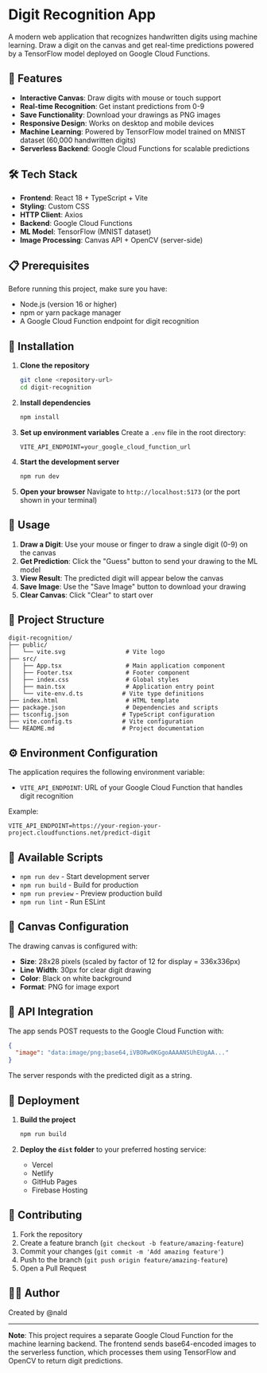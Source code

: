 # Digit Recognition App

A modern web application that recognizes handwritten digits using machine learning. Draw a digit on the canvas and get real-time predictions powered by a TensorFlow model deployed on Google Cloud Functions.

## 🚀 Features

- **Interactive Canvas**: Draw digits with mouse or touch support
- **Real-time Recognition**: Get instant predictions from 0-9
- **Save Functionality**: Download your drawings as PNG images
- **Responsive Design**: Works on desktop and mobile devices
- **Machine Learning**: Powered by TensorFlow model trained on MNIST dataset (60,000 handwritten digits)
- **Serverless Backend**: Google Cloud Functions for scalable predictions

## 🛠️ Tech Stack

- **Frontend**: React 18 + TypeScript + Vite
- **Styling**: Custom CSS
- **HTTP Client**: Axios
- **Backend**: Google Cloud Functions
- **ML Model**: TensorFlow (MNIST dataset)
- **Image Processing**: Canvas API + OpenCV (server-side)

## 📋 Prerequisites

Before running this project, make sure you have:

- Node.js (version 16 or higher)
- npm or yarn package manager
- A Google Cloud Function endpoint for digit recognition

## 🔧 Installation

1. **Clone the repository**
   ```bash
   git clone <repository-url>
   cd digit-recognition
   ```

2. **Install dependencies**
   ```bash
   npm install
   ```

3. **Set up environment variables**
   Create a `.env` file in the root directory:
   ```env
   VITE_API_ENDPOINT=your_google_cloud_function_url
   ```

4. **Start the development server**
   ```bash
   npm run dev
   ```

5. **Open your browser**
   Navigate to `http://localhost:5173` (or the port shown in your terminal)

## 🎯 Usage

1. **Draw a Digit**: Use your mouse or finger to draw a single digit (0-9) on the canvas
2. **Get Prediction**: Click the "Guess" button to send your drawing to the ML model
3. **View Result**: The predicted digit will appear below the canvas
4. **Save Image**: Use the "Save Image" button to download your drawing
5. **Clear Canvas**: Click "Clear" to start over

## 📁 Project Structure

```
digit-recognition/
├── public/
│   └── vite.svg                 # Vite logo
├── src/
│   ├── App.tsx                  # Main application component
│   ├── Footer.tsx               # Footer component
│   ├── index.css                # Global styles
│   ├── main.tsx                 # Application entry point
│   └── vite-env.d.ts           # Vite type definitions
├── index.html                   # HTML template
├── package.json                 # Dependencies and scripts
├── tsconfig.json               # TypeScript configuration
├── vite.config.ts              # Vite configuration
└── README.md                   # Project documentation
```

## ⚙️ Environment Configuration

The application requires the following environment variable:

- `VITE_API_ENDPOINT`: URL of your Google Cloud Function that handles digit recognition

Example:
```env
VITE_API_ENDPOINT=https://your-region-your-project.cloudfunctions.net/predict-digit
```

## 🔨 Available Scripts

- `npm run dev` - Start development server
- `npm run build` - Build for production
- `npm run preview` - Preview production build
- `npm run lint` - Run ESLint

## 🎨 Canvas Configuration

The drawing canvas is configured with:
- **Size**: 28x28 pixels (scaled by factor of 12 for display = 336x336px)
- **Line Width**: 30px for clear digit drawing
- **Color**: Black on white background
- **Format**: PNG for image export

## 🤖 API Integration

The app sends POST requests to the Google Cloud Function with:
```json
{
  "image": "data:image/png;base64,iVBORw0KGgoAAAANSUhEUgAA..."
}
```

The server responds with the predicted digit as a string.

## 🚀 Deployment

1. **Build the project**
   ```bash
   npm run build
   ```

2. **Deploy the `dist` folder** to your preferred hosting service:
   - Vercel
   - Netlify
   - GitHub Pages
   - Firebase Hosting

## 🤝 Contributing

1. Fork the repository
2. Create a feature branch (`git checkout -b feature/amazing-feature`)
3. Commit your changes (`git commit -m 'Add amazing feature'`)
4. Push to the branch (`git push origin feature/amazing-feature`)
5. Open a Pull Request


## 👨‍💻 Author

Created by @nald

---

**Note**: This project requires a separate Google Cloud Function for the machine learning backend. The frontend sends base64-encoded images to the serverless function, which processes them using TensorFlow and OpenCV to return digit predictions.
